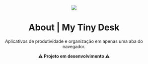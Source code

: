 <div align=center>
  <img src="https://github.com/user-attachments/assets/de68cefc-b58d-4155-9405-a3110856e950">
</div>



<div align= center>
  <h1>About | My Tiny Desk</h1>
  <p>Aplicativos de produtividade e organização em apenas uma aba do navegador.</p>
  <strong> ⚠ Projeto em desenvolvimento ⚠</strong> 
</div>

